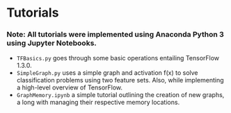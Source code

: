 # Tutorials
### Note: All tutorials were implemented using Anaconda Python 3 using Jupyter Notebooks. 
- ```TFBasics.py``` goes through some basic operations entailing TensorFlow 1.3.0.
- ```SimpleGraph.py``` uses a simple graph and activation f(x) to solve classification problems using two feature sets. Also, while implementing a high-level overview of TensorFlow. 
- ```GraphMemory.ipynb``` a simple tutorial outlining the creation of new graphs, a long with managing their respective memory locations.
